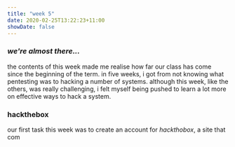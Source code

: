 ```yaml
---
title: "week 5"
date: 2020-02-25T13:22:23+11:00
showDate: false
---
```


### *we're almost there...*

the contents of this week made me realise how far our class has come since the beginning of the term. in five weeks, i got from not knowing what pentesting was to hacking a number of systems. although this week, like the others, was really challenging, i felt myself being pushed to learn a lot more on effective ways to hack a system. 

### hackthebox
our first task this week was to create an account for *hackthobox*, a site that com